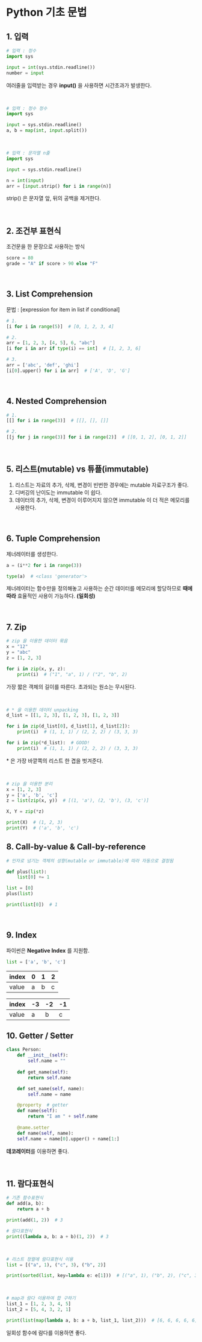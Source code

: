 
# Python 기초 문법 

## 1. 입력

``` Python
# 입력 : 정수
import sys

input = int(sys.stdin.readline())
number = input
```
여러줄을 입력받는 경우 **input()** 을 사용하면 시간초과가 발생한다.

<br/>

``` Python
# 입력 : 정수 정수
import sys

input = sys.stdin.readline()
a, b = map(int, input.split())
```

<br/>

``` Python
# 입력 : 문자열 n줄
import sys

input = sys.stdin.readline()

n = int(input)
arr = [input.strip() for i in range(n)]

```
strip() 은 문자열 앞, 뒤의 공백을 제거한다.

<br/>

## 2. 조건부 표현식

조건문을 한 문장으로 사용하는 방식

``` Python
score = 80
grade = "A" if score > 90 else "F"
```

<br/>

## 3. List Comprehension

문법 : [expression for item in list if conditional]

``` Python
# 1.
[i for i in range(5)]  # [0, 1, 2, 3, 4]

# 2.
arr = [1, 2, 3, [4, 5], 6, "abc"]
[i for i in arr if type(i) == int]  # [1, 2, 3, 6]

# 3.
arr = ['abc', 'def', 'ghi']
[i[0].upper() for i in arr]  # ['A', 'D', 'G']
```

<br/>

## 4. Nested Comprehension

``` Python
# 1.
[[] for i in range(3)]  # [[], [], []]

# 2.
[[j for j in range(3)] for i in range(2)]  # [[0, 1, 2], [0, 1, 2]]
```

<br/>

## 5. 리스트(mutable) vs 튜플(immutable)

 1. 리스트는 자료의 추가, 삭제, 변경이 빈번한 경우에는 mutable 자료구조가 좋다.
 2. 디버깅의 난이도는 immutable 이 쉽다.
 3. 데이터의 추가, 삭제, 변경이 이루어지지 않으면 immutable 이 더 적은 메모리를 사용한다.

<br/>

## 6. Tuple Comprehension

제너레이터를 생성한다.
``` Python
a = (i**2 for i in range(3))

type(a)  # <class 'generator'>
```
제너레이터는 함수만을 정의해놓고 사용하는 순간 데이터를 메모리에 할당하므로 **때에 따라** 효율적인 사용이 가능하다. **(일회성)**

<br/>

## 7. Zip

``` Python
# zip 을 이용한 데이터 묶음
x = "12"
y = "abc"
z = [1, 2, 3]

for i in zip(x, y, z):
	print(i)  # ("1", "a", 1) / ("2", "b", 2)
```
가장 짧은 객체의 길이를 따른다. 초과되는 원소는 무시된다.

<br/>

``` Python
# * 을 이용한 데이터 unpacking
d_list = [[1, 2, 3], [1, 2, 3], [1, 2, 3]]

for i in zip(d_list[0], d_list[1], d_list[2]):
	print(i)  # (1, 1, 1) / (2, 2, 2) / (3, 3, 3)

for i in zip(*d_list):  # GOOD!
	print(i)  # (1, 1, 1) / (2, 2, 2) / (3, 3, 3)
```
\* 은 가장 바깥쪽의 리스트 한 겹을 벗겨준다.

<br/>

``` Python
# zip 을 이용한 분리
x = [1, 2, 3]
y = ['a', 'b', 'c']
z = list(zip(x, y))  # [(1, 'a'), (2, 'b'), (3, 'c')]

X, Y = zip(*z)

print(X)  # (1, 2, 3)
print(Y)  # ('a', 'b', 'c')
```

## 8. Call-by-value & Call-by-reference

``` Python
# 인자로 넘기는 객체의 성향(mutable or immutable)에 따라 자동으로 결정됨

def plus(list):
	list[0] += 1

list = [0]
plus(list)

print(list[0])  # 1
```

<br/>

## 9. Index
	
파이썬은 **Negative Index** 를 지원함.

``` Python
list = ['a', 'b', 'c']
```
<div>

| index | 0 | 1 | 2 |
|--|--|--|--|
|value| a | b | c |

| index | -3 | -2 | -1 |
|--|--|--|--|
|value| a | b | c |

</div>

## 10. Getter / Setter
``` Python
class Person:
	def __init__(self):
		self.name = ""
	
	def get_name(self):
		return self.name

	def set_name(self, name):
		self.name = name

	@property  # getter
	def name(self):
		return "I am " + self.name
	
	@name.setter
	def name(self, name):
	self.name = name[0].upper() + name[1:]

```
**데코레이터**를 이용하면 좋다.

<br/>

## 11. 람다표현식

``` Python
# 기존 함수표현식
def add(a, b):
	return a + b

print(add(1, 2))  # 3

# 람다표현식
print((lambda a, b: a + b)(1, 2))  # 3
```
<br/>

``` Python
# 리스트 정렬에 람다표현식 이용
list = [("a", 1), ("c", 3), ("b", 2)]

print(sorted(list, key=lambda e: e[1]))  # [("a", 1), ("b", 2), ("c", 3)]
```
<br/>

``` Python
# map과 람다 이용하여 합 구하기
list_1 = [1, 2, 3, 4, 5]
list_2 = [5, 4, 3, 2, 1]

print(list(map(lambda a, b: a + b, list_1, list_2)))  # [6, 6, 6, 6, 6]
```

일회성 함수에 람다를 이용하면 좋다.

<br/>

